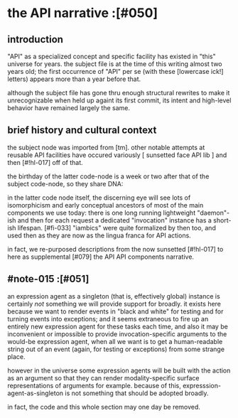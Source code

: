 # the API narrative :[#050]

## introduction

"API" as a specialized concept and specific facility has existed in
"this" universe for years. the subject file is at the time of this
writing almost two years old; the first occurrence of "API" per se (with
these [lowercase ick!] letters) appears more than a year before that.

although the subject file has gone thru enough structural rewrites to make
it unrecognizable when held up againt its first commit, its intent and
high-level behavior have remained largely the same.




## brief history and cultural context

the subject node was imported from [tm]. other notable attempts at
reusable API facilities have occured variously [ sunsetted face API lib ] and then
[#!hl-017] off of that.

the birthday of the latter code-node is a week or two after that of the
subject code-node, so they share DNA:

in the latter code node itself, the discerning eye will see lots of
isomorphicism and early conceptual ancestors of most of the main components
we use today: there is one long running lightweight "daemon"-ish and then
for each request a dedicated "invocation" instance has a short-ish lifespan.
[#fi-033] "iambics" were quite formalized by then too, and used then as
they are now as the lingua franca for API actions.

in fact, we re-purposed descriptions from the now sunsetted [#!hl-017]
to here as supplemental [#079] the API API components narrative.




## #note-015 :[#051]

an expression agent as a singleton (that is, effectively global) instance is
certainly *not* something we will provide support for broadly. it exists
here because we want to render events in "black and white" for testing
and for turning events into exceptions; and it seems extraneous to fire
up an entirely new expression agent for these tasks each time, and also
it may be inconvenient or impossible to provide invocation-specific
arguments to the would-be expression agent, when all we want is to get a
human-readable string out of an event (again, for testing or exceptions)
from some strange place.

however in the universe some expression agents will be built with the
action as an argument so that they can render modality-specific surface
representations of arguments for example. because of this,
expresssion-agent-as-singleton is not something that should be adopted
broadly.

in fact, the code and this whole section may one day be removed.
